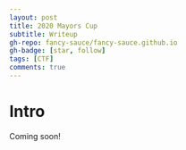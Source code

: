 ```yaml
---
layout: post
title: 2020 Mayors Cup
subtitle: Writeup
gh-repo: fancy-sauce/fancy-sauce.github.io
gh-badge: [star, follow]
tags: [CTF]
comments: true
---
```

# Intro
 Coming soon!
